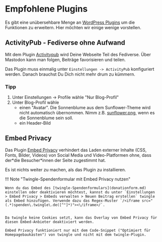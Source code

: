 # Empfohlene Plugins

Es gibt eine unübersehbare Menge an [WordPress Plugins](https://de.wordpress.org/plugins/) um die Funktionen zu erweitern. Hier möchten wir einige wenige vorstellen.

## ActivityPub - Fediverse ohne Aufwand

Mit dem Plugin [Activitypub](https://de.wordpress.org/plugins/activitypub/) wird Deine Webseite Teil des Fediverse. Über Mastodon kann man folgen, Beiträge favorisieren und teilen.

Das Plugin muss einmalig unter `Einstellungen -> ActivityPub` konfiguriert werden. Danach brauchst Du Dich nicht mehr drum zu kümmern.

### Tipp

1. Unter Einstellungen -> Profile wähle "Nur Blog-Profil"
2. Unter Blog-Profil wähle
  	* einen "Avatar". Die Sonnenblume aus dem Sunflower-Theme wird nicht automatisch übernommen. Nimm z.B. [sunflower.png](https://sunflower-theme.de/wp-content/themes/sunflower/assets/img/sunflower.png), wenn es die Sonnenblume sein soll.
	* ein Header-Bild

## Embed Privacy

Das Plugin [Embed Privacy](https://de.wordpress.org/plugins/embed-privacy/) verhindert das Laden externer Inhalte (CSS, Fonts, Bilder, Videos) von Social Media und Video-Platformen ohne, dass der\*die Besucher\*innen der Seite zugestimmt hat.

Es ist nichts weiter zu machen, als das Plugin zu installieren.

!!! Note "Twingle-Spendenformular mit Embed Privacy nutzen"

	Wenn du das Embed des [twingle-Spendenformulars](donationform.md) einstellen oder deaktivieren möchtest, kannst du unter `Einstellungen > Embed Privacy > Embeds verwalten > Neuen Beitrag erstellen` twingle als Embed hinzufügen. Verwende dazu das Regex-Muster `/<iframe src="(.*)spenden\.twingle\.de([^"]*)"><\/iframe>/`.


	Da twingle keine Cookies setzt, kann das Overlay von Embed Privacy für diesen Embed-Anbieter deaktiviert werden.

  	Embed Privacy funktioniert nur mit dem Code-Snippet ("Optimiert für Homepagebaukästen") von twingle und nicht mit dem twingle-Plugin.
